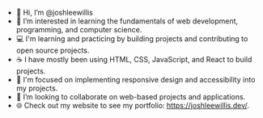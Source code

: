 - 👋 Hi, I’m @joshleewillis
- 📖 I’m interested in learning the fundamentals of web development, programming, and computer science.
- 💻 I'm learning and practicing by building projects and contributing to open source projects.
- ☕ I have mostly been using HTML, CSS, JavaScript, and React to build projects.
- 🔁 I'm focused on implementing responsive design and accessibility into my projects.
- 🤝 I’m looking to collaborate on web-based projects and applications.
- 🌐 Check out my website to see my portfolio: <a>https://joshleewillis.dev/</a>. 

<!---
joshleewillis/joshleewillis is a ✨ special ✨ repository because its `README.md` (this file) appears on your GitHub profile.
You can click the Preview link to take a look at your changes.
--->
